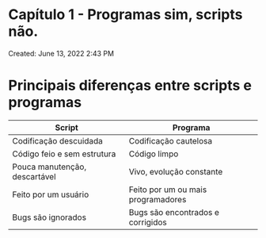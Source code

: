 # Capítulo 1 - Programas sim, scripts não.

Created: June 13, 2022 2:43 PM

# Principais diferenças entre scripts e programas

| Script | Programa |
| --- | --- |
| Codificação descuidada | Codificação cautelosa |
| Código feio e sem estrutura | Código limpo |
| Pouca manutenção, descartável | Vivo, evolução constante |
| Feito por um usuário | Feito por um ou mais programadores |
| Bugs são ignorados | Bugs são encontrados e corrigidos |
